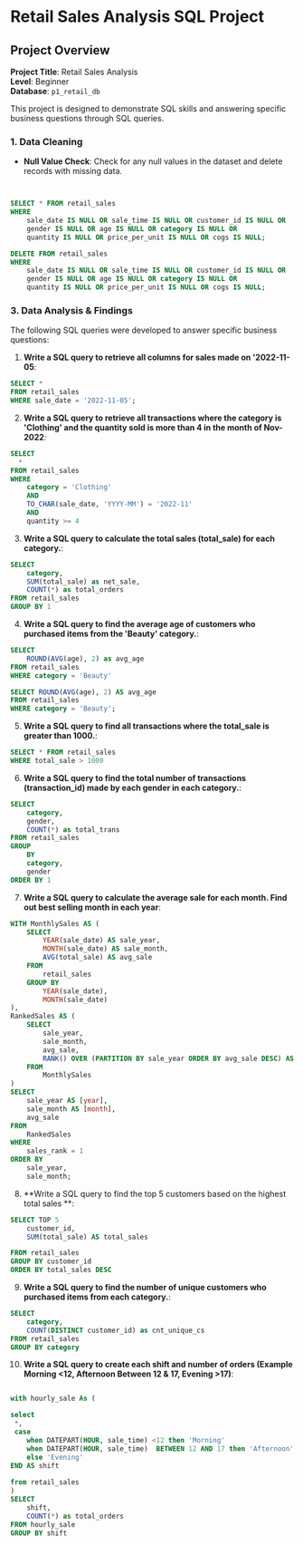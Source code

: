 # Retail Sales Analysis SQL Project

## Project Overview

**Project Title**: Retail Sales Analysis  
**Level**: Beginner  
**Database**: `p1_retail_db`

This project is designed to demonstrate SQL skills  and answering specific business questions through SQL queries. 



### 1. Data  Cleaning


- **Null Value Check**: Check for any null values in the dataset and delete records with missing data.

```sql


SELECT * FROM retail_sales
WHERE 
    sale_date IS NULL OR sale_time IS NULL OR customer_id IS NULL OR 
    gender IS NULL OR age IS NULL OR category IS NULL OR 
    quantity IS NULL OR price_per_unit IS NULL OR cogs IS NULL;

DELETE FROM retail_sales
WHERE 
    sale_date IS NULL OR sale_time IS NULL OR customer_id IS NULL OR 
    gender IS NULL OR age IS NULL OR category IS NULL OR 
    quantity IS NULL OR price_per_unit IS NULL OR cogs IS NULL;
```

### 3. Data Analysis & Findings

The following SQL queries were developed to answer specific business questions:

1. **Write a SQL query to retrieve all columns for sales made on '2022-11-05**:
```sql
SELECT *
FROM retail_sales
WHERE sale_date = '2022-11-05';
```

2. **Write a SQL query to retrieve all transactions where the category is 'Clothing' and the quantity sold is more than 4 in the month of Nov-2022**:
```sql
SELECT 
  *
FROM retail_sales
WHERE 
    category = 'Clothing'
    AND 
    TO_CHAR(sale_date, 'YYYY-MM') = '2022-11'
    AND
    quantity >= 4
```

3. **Write a SQL query to calculate the total sales (total_sale) for each category.**:
```sql
SELECT 
    category,
    SUM(total_sale) as net_sale,
    COUNT(*) as total_orders
FROM retail_sales
GROUP BY 1
```

4. **Write a SQL query to find the average age of customers who purchased items from the 'Beauty' category.**:
```sql
SELECT
    ROUND(AVG(age), 2) as avg_age
FROM retail_sales
WHERE category = 'Beauty'
```
```sql
SELECT ROUND(AVG(age), 2) AS avg_age 
FROM retail_sales 
WHERE category = 'Beauty';
```

5. **Write a SQL query to find all transactions where the total_sale is greater than 1000.**:
```sql
SELECT * FROM retail_sales
WHERE total_sale > 1000
```

6. **Write a SQL query to find the total number of transactions (transaction_id) made by each gender in each category.**:
```sql
SELECT 
    category,
    gender,
    COUNT(*) as total_trans
FROM retail_sales
GROUP 
    BY 
    category,
    gender
ORDER BY 1
```

7. **Write a SQL query to calculate the average sale for each month. Find out best selling month in each year**:
```sql
WITH MonthlySales AS (
    SELECT 
        YEAR(sale_date) AS sale_year,
        MONTH(sale_date) AS sale_month,
        AVG(total_sale) AS avg_sale
    FROM 
        retail_sales
    GROUP BY 
        YEAR(sale_date), 
        MONTH(sale_date)
),
RankedSales AS (
    SELECT 
        sale_year,
        sale_month,
        avg_sale,
        RANK() OVER (PARTITION BY sale_year ORDER BY avg_sale DESC) AS sales_rank
    FROM 
        MonthlySales
)
SELECT 
    sale_year AS [year],
    sale_month AS [month],
    avg_sale
FROM 
    RankedSales
WHERE 
    sales_rank = 1
ORDER BY 
    sale_year, 
    sale_month;

```

8. **Write a SQL query to find the top 5 customers based on the highest total sales **:
```sql
SELECT TOP 5
    customer_id,
    SUM(total_sale) AS total_sales

FROM retail_sales
GROUP BY customer_id
ORDER BY total_sales DESC
```

9. **Write a SQL query to find the number of unique customers who purchased items from each category.**:
```sql
SELECT 
    category,    
    COUNT(DISTINCT customer_id) as cnt_unique_cs
FROM retail_sales
GROUP BY category
```

10. **Write a SQL query to create each shift and number of orders (Example Morning <12, Afternoon Between 12 & 17, Evening >17)**:
```sql

with hourly_sale As (

select
 *,
 case
	when DATEPART(HOUR, sale_time) <12 then 'Morning'
	when DATEPART(HOUR, sale_time)  BETWEEN 12 AND 17 then 'Afternoon'
	else 'Evening'
END AS shift
 
from retail_sales
)
SELECT 
    shift,
    COUNT(*) as total_orders    
FROM hourly_sale
GROUP BY shift


```






